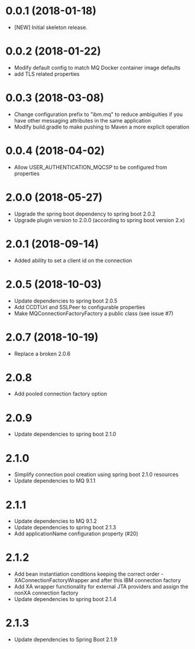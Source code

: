 # 0.0.1 (2018-01-18)
- [NEW] Initial skeleton release.

# 0.0.2 (2018-01-22)
- Modify default config to match MQ Docker container image defaults
- add TLS related properties

# 0.0.3 (2018-03-08)
- Change configuration prefix to "ibm.mq" to reduce ambiguities if you have other messaging attributes in the same application
- Modify build.gradle to make pushing to Maven a more explicit operation

# 0.0.4 (2018-04-02)
- Allow USER_AUTHENTICATION_MQCSP to be configured from properties

# 2.0.0 (2018-05-27)
- Upgrade the spring boot dependency to spring boot 2.0.2
- Upgrade plugin version to 2.0.0 (according to spring boot version 2.x)

# 2.0.1 (2018-09-14)
- Added ability to set a client id on the connection

# 2.0.5 (2018-10-03)
- Update dependencies to spring boot 2.0.5
- Add CCDTUrl and SSLPeer to configurable properties
- Make MQConnectionFactoryFactory a public class (see issue #7)

# 2.0.7 (2018-10-19)
- Replace a broken 2.0.6

# 2.0.8
- Add pooled connection factory option

# 2.0.9
- Update dependencies to spring boot 2.1.0

# 2.1.0
- Simplify connection pool creation using spring boot 2.1.0 resources
- Update dependencies to MQ 9.1.1

# 2.1.1
- Update dependencies to MQ 9.1.2
- Update dependencies to spring boot 2.1.3
- Add applicationName configuration property (#20)

# 2.1.2
- Add bean instantiation conditions keeping the correct order - XAConnectionFactoryWrapper and after this IBM connection factory
- Add XA wrapper functionality for external JTA providers and assign the nonXA connection factory
- Update dependencies to spring boot 2.1.4

# 2.1.3
- Update dependencies to Spring Boot 2.1.9